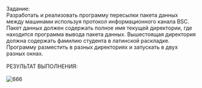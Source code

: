 Задание:<br>
Разработать и реализовать  программу пересылки  пакета  данных  между  машинами используя протокол информационного канала BSC. Пакет  данных должен содержать полное имя текущей директории, где находится программа вывода пакета данных. Вышестоящая  директория  должна  содержать  фамилию  студента  в латинской раскладке.  Программу разместить в разных директориях и запускать в двух разных окнах.
<br><br>РЕЗУЛЬТАТ ВЫПОЛНЕНИЯ:<br><br>
![666](https://github.com/pirocsilin/educational/assets/97364957/381fee13-a0f1-4872-acd8-94190e2f4e5a)
